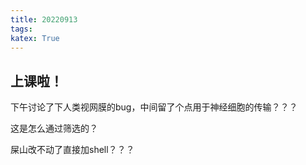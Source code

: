 ```yaml
---
title: 20220913
tags:
katex: True
---
```




## 上课啦！

下午讨论了下人类视网膜的bug，中间留了个点用于神经细胞的传输？？？

这是怎么通过筛选的？

屎山改不动了直接加shell？？？